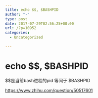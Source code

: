 ```yaml
---
title: echo $$, $BASHPID
author: "-"
type: post
date: 2017-07-29T02:56:25+00:00
url: /?p=10952
categories:
  - Uncategorized

---
```

# echo $$, $BASHPID
$$是当前bash进程的pid 等同于 $BASHPID

https://www.zhihu.com/question/50517601